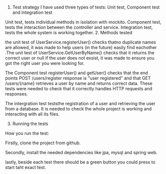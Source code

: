 1. Test strategy
I have used three types of tests:
Unit test, Component test and Integration test

Unit test, tests individual methods in isolation with mockito.
Component test, tests the interaction between the controller and service.
Integration test, tests the whole system is working together. 
2. Methods tested

the unit test of UserService.registerUser() checks thatno duplicate names are allowed, it was made to help users (in the future) easily find eachother
 .The unit test of UserService.GetUserByName() checks that it returns the correct user or null if the user does not exsist, it was made to ensure you got the right user you were looking for.

The Component test registerUser() and getUser() checks that the end points POST /users/register response is "user registered" and that GET /users/{name} retrieves a user by name and returns correct data. These tests were needed to check that it correctly handles HTTP requests and responses.

The intergration test teststhe registration of a user and retrieving the user from a database. It is needed to check the whole project is working and interacting with all its files.


3. Running the tests

How you run the test:

Firstly, clone the project from github.

Secondly, install the needed dependencies like jpa, mysql and spring web.

lastly, beside each test there should be a green button you could press to start taht exact test.
